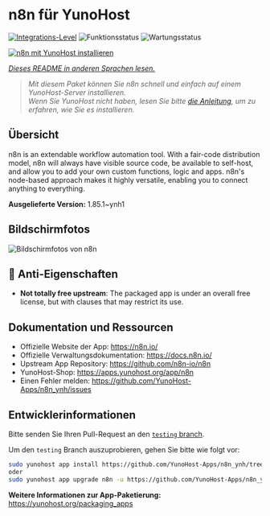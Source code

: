 <!--
N.B.: Diese README wurde automatisch von <https://github.com/YunoHost/apps/tree/master/tools/readme_generator> generiert.
Sie darf NICHT von Hand bearbeitet werden.
-->

# n8n für YunoHost

[![Integrations-Level](https://apps.yunohost.org/badge/integration/n8n)](https://ci-apps.yunohost.org/ci/apps/n8n/)
![Funktionsstatus](https://apps.yunohost.org/badge/state/n8n)
![Wartungsstatus](https://apps.yunohost.org/badge/maintained/n8n)

[![n8n mit YunoHost installieren](https://install-app.yunohost.org/install-with-yunohost.svg)](https://install-app.yunohost.org/?app=n8n)

*[Dieses README in anderen Sprachen lesen.](./ALL_README.md)*

> *Mit diesem Paket können Sie n8n schnell und einfach auf einem YunoHost-Server installieren.*  
> *Wenn Sie YunoHost nicht haben, lesen Sie bitte [die Anleitung](https://yunohost.org/install), um zu erfahren, wie Sie es installieren.*

## Übersicht

n8n is an extendable workflow automation tool. With a fair-code distribution model, n8n will always have visible source code, be available to self-host, and allow you to add your own custom functions, logic and apps. n8n's node-based approach makes it highly versatile, enabling you to connect anything to everything.

**Ausgelieferte Version:** 1.85.1~ynh1

## Bildschirmfotos

![Bildschirmfotos von n8n](./doc/screenshots/n8n-screenshot.png)

## :red_circle: Anti-Eigenschaften

- **Not totally free upstream**: The packaged app is under an overall free license, but with clauses that may restrict its use.

## Dokumentation und Ressourcen

- Offizielle Website der App: <https://n8n.io/>
- Offizielle Verwaltungsdokumentation: <https://docs.n8n.io/>
- Upstream App Repository: <https://github.com/n8n-io/n8n>
- YunoHost-Shop: <https://apps.yunohost.org/app/n8n>
- Einen Fehler melden: <https://github.com/YunoHost-Apps/n8n_ynh/issues>

## Entwicklerinformationen

Bitte senden Sie Ihren Pull-Request an den [`testing` branch](https://github.com/YunoHost-Apps/n8n_ynh/tree/testing).

Um den `testing` Branch auszuprobieren, gehen Sie bitte wie folgt vor:

```bash
sudo yunohost app install https://github.com/YunoHost-Apps/n8n_ynh/tree/testing --debug
oder
sudo yunohost app upgrade n8n -u https://github.com/YunoHost-Apps/n8n_ynh/tree/testing --debug
```

**Weitere Informationen zur App-Paketierung:** <https://yunohost.org/packaging_apps>
